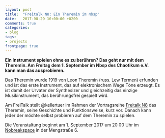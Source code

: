 ```yaml
---
layout: post
title:  "Freitalk N8: Ein Theremin im Nbsp"
date:   2017-08-29 10:00:00 +0200
comments: true
categories:
- blog
tags:
- projects
frontpage: true
---
```

**Ein Instrument spielen ohne es zu berühren? Das geht nur mit dem Theremin. Am Freitag dem 1. September im Nbsp des Chaotikum e.V. kann man das ausprobieren.**
<!--more-->
Das Theremin wurde 1919 von Leon Theremin (russ. Lew Termen) erfunden und ist das erste Instrument, das auf elektronischem Wege Töne erzeugt. Es ist damit der Urvater der Synthesizer und gleichzeitig das einzige Musikinstrument, das berührungsfrei gespielt wird.

Am FreiTalk stellt @kellertuer im Rahmen der Vortragsreihe [Freitalk N8](http://chaotikum.org/projekte:freitalk) das Theremin, seine Geschichte und Funktionsweise, kurz vor. Danach kann jeder der möchte selbst probieren auf dem Theremin zu spielen.

Die Veranstaltung beginnt am 1. September 2017 um 20:00 Uhr im [Nobreakspace](http://chaotikum.org/hackerspace:nbsp) in der Mengstraße 6.
